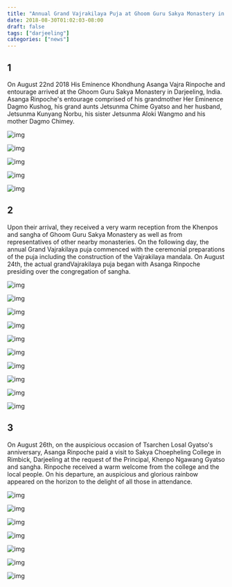 ```yaml
---
title: "Annual Grand Vajrakilaya Puja at Ghoom Guru Sakya Monastery in Darjeeling, India (Part I)"
date: 2018-08-30T01:02:03-08:00
draft: false
tags: ["darjeeling"]
categories: ["news"]
---
```



## 1

On August 22nd 2018 His Eminence Khondhung Asanga Vajra Rinpoche and entourage arrived at the Ghoom Guru Sakya Monastery in Darjeeling, India. Asanga Rinpoche's entourage comprised of his grandmother Her Eminence Dagmo Kushog, his grand aunts Jetsunma Chime Gyatso and her husband, Jetsunma Kunyang Norbu, his sister Jetsunma Aloki Wangmo and his mother Dagmo Chimey.


![img](https://mmbiz.qpic.cn/mmbiz_jpg/jZ6aUbzt6IS07x6kicvicZXKhibtwnd8Jm3YVNvAhwlKpCF3ic14LzZuRdVDlQ6SnkM3QoTeFl3dGRrRpjvycmSeXQ/640?wx_fmt=jpeg&wxfrom=5&wx_lazy=1&wx_co=1)

![img](https://mmbiz.qpic.cn/mmbiz_jpg/jZ6aUbzt6IS07x6kicvicZXKhibtwnd8Jm3UkSZcZWibfKTdzChtiahia3q0PNiausnVfmU4vWNgiavxaf2z5oDjEdqqgw/640?wx_fmt=jpeg&wxfrom=5&wx_lazy=1&wx_co=1)

![img](https://mmbiz.qpic.cn/mmbiz_jpg/jZ6aUbzt6IS07x6kicvicZXKhibtwnd8Jm3UGj7Vr3K6bVpWXBqTibLVpkoBL0Etcd9eWhyjmDKqZhAlnnPtEUnZcA/640?wx_fmt=jpeg&wxfrom=5&wx_lazy=1&wx_co=1)

![img](https://mmbiz.qpic.cn/mmbiz_jpg/jZ6aUbzt6IS07x6kicvicZXKhibtwnd8Jm3UpN0Qrn5eecekibyCHjtheBCjiaR4Qibbe4bOcXcJwf6h3nEo2RiaWHdHQ/640?wx_fmt=jpeg&wxfrom=5&wx_lazy=1&wx_co=1)

![img](https://mmbiz.qpic.cn/mmbiz_jpg/jZ6aUbzt6IS07x6kicvicZXKhibtwnd8Jm36qtTDHAjF5IaaZSgX5vtlutLibURicYsybYF5gtXmF96kqOJ6CNiaVq0Q/640?wx_fmt=jpeg&wxfrom=5&wx_lazy=1&wx_co=1)


## 2

Upon their arrival, they received a very warm reception from the Khenpos and sangha of Ghoom Guru Sakya Monastery as well as from representatives of other nearby monasteries. On the following day, the annual Grand Vajrakilaya puja commenced with the ceremonial preparations of the puja including the construction of the Vajrakilaya mandala. On August 24th, the actual grandVajrakilaya puja began with Asanga Rinpoche presiding over the congregation of sangha.


![img](https://mmbiz.qpic.cn/mmbiz_jpg/jZ6aUbzt6IS07x6kicvicZXKhibtwnd8Jm3lFibyNGUs3r6Tex84MTJxnJET2lEvsEcPnNibxMFtYgNTia5UzJM7yh2Q/640?wx_fmt=jpeg&wxfrom=5&wx_lazy=1&wx_co=1)

![img](https://mmbiz.qpic.cn/mmbiz_jpg/jZ6aUbzt6IS07x6kicvicZXKhibtwnd8Jm3FoGcPOYZGFgjW6JNb8SGPaILwQMCedGfLeEbMb3icV9ddMSRBCaooPw/640?wx_fmt=jpeg&wxfrom=5&wx_lazy=1&wx_co=1)

![img](https://mmbiz.qpic.cn/mmbiz_jpg/jZ6aUbzt6IS07x6kicvicZXKhibtwnd8Jm3ib2xahQs5w7kuJQ3SUIRasbGRXQNuWK4ZYnicRFIpEJ2nAKw2icQsu8GA/640?wx_fmt=jpeg&wxfrom=5&wx_lazy=1&wx_co=1)

![img](https://mmbiz.qpic.cn/mmbiz_jpg/jZ6aUbzt6IS07x6kicvicZXKhibtwnd8Jm3jCoHCloibX1lQEzTAmnbiaicVdGnv2g9NLzUwyxPaBgpGMWsQTMwibBOzA/640?wx_fmt=jpeg&wxfrom=5&wx_lazy=1&wx_co=1)

![img](https://mmbiz.qpic.cn/mmbiz_jpg/jZ6aUbzt6IS07x6kicvicZXKhibtwnd8Jm3p3thsIz6ejI2MyTicCNYFYoePDvY3EZiaAV6AC0lej9eo01DKlEOsEsQ/640?wx_fmt=jpeg&wxfrom=5&wx_lazy=1&wx_co=1)

![img](https://mmbiz.qpic.cn/mmbiz_jpg/jZ6aUbzt6IS07x6kicvicZXKhibtwnd8Jm3Uh9sKPupLeRAriczxzU374p54vY1TicKDRtQyFQy8aibbAElm0ZgM1drQ/640?wx_fmt=jpeg&wxfrom=5&wx_lazy=1&wx_co=1)

![img](https://mmbiz.qpic.cn/mmbiz_jpg/jZ6aUbzt6IS07x6kicvicZXKhibtwnd8Jm3IZXefJubqroVVxmLPZsf7eUlePluuu7QGqegCaKiaXeSNBXbjDJMdiaA/640?wx_fmt=jpeg&wxfrom=5&wx_lazy=1&wx_co=1)

![img](https://mmbiz.qpic.cn/mmbiz_jpg/jZ6aUbzt6IS07x6kicvicZXKhibtwnd8Jm3SDIg9Fh00UPoYbc1JVUOLnSUm2PDzvHOuAI0ibu1sqE6n2IDqmeib5IQ/640?wx_fmt=jpeg&wxfrom=5&wx_lazy=1&wx_co=1)

![img](https://mmbiz.qpic.cn/mmbiz_jpg/jZ6aUbzt6IS07x6kicvicZXKhibtwnd8Jm3oYbh98uYZLGZ90KvWEDHHUo0nS5VEJ1sOzgNLPloUraCbdicVXPMyQw/640?wx_fmt=jpeg&wxfrom=5&wx_lazy=1&wx_co=1)

![img](https://mmbiz.qpic.cn/mmbiz_jpg/jZ6aUbzt6IS07x6kicvicZXKhibtwnd8Jm3v1VSSd9WiapJMD9UgHia55qNAGaG216xbjicuCvZ4kNhStoSw4NZJNI9w/640?wx_fmt=jpeg&wxfrom=5&wx_lazy=1&wx_co=1)


## 3

On August 26th, on the auspicious occasion of Tsarchen Losal Gyatso's anniversary, Asanga Rinpoche paid a visit to Sakya Choepheling College in Rimbick, Darjeeling at the request of the Principal, Khenpo Ngawang Gyatso and sangha. Rinpoche received a warm welcome from the college and the local people. On his departure, an auspicious and glorious rainbow appeared on the horizon to the delight of all those in attendance.


![img](https://mmbiz.qpic.cn/mmbiz_jpg/jZ6aUbzt6IS07x6kicvicZXKhibtwnd8Jm3VeLshzica1f7Wqxpydo6dJSNDaiawaPTYN8cbesQ3zavulEsD2yib72YA/640?wx_fmt=jpeg&wxfrom=5&wx_lazy=1&wx_co=1)

![img](https://mmbiz.qpic.cn/mmbiz_jpg/jZ6aUbzt6IS07x6kicvicZXKhibtwnd8Jm3T4tQymrvSwZTCs8KkRsEsKpkBBxxgcD5oS9FuBdbMZibdy1GrXp11qw/640?wx_fmt=jpeg&wxfrom=5&wx_lazy=1&wx_co=1)

![img](https://mmbiz.qpic.cn/mmbiz_jpg/jZ6aUbzt6IS07x6kicvicZXKhibtwnd8Jm3hdHRrWqBcfCxCicIYsSsU8gicAU4Smwb4o3AlG0om42Yb2ZOBhYDfEfg/640?wx_fmt=jpeg&wxfrom=5&wx_lazy=1&wx_co=1)

![img](https://mmbiz.qpic.cn/mmbiz_jpg/jZ6aUbzt6IS07x6kicvicZXKhibtwnd8Jm3jPJaBy3XNsckrJPdfAr8ZLNPibanp0yK7ZoAguIhqFhqQSV5pwgq1zQ/640?wx_fmt=jpeg&wxfrom=5&wx_lazy=1&wx_co=1)

![img](https://mmbiz.qpic.cn/mmbiz_jpg/jZ6aUbzt6IS07x6kicvicZXKhibtwnd8Jm3wt8xRGdiauDWdlBEK2OjFqWVevUavAWaoWnzBowDPNFKLk4AfRib3ZZQ/640?wx_fmt=jpeg&wxfrom=5&wx_lazy=1&wx_co=1)

![img](https://mmbiz.qpic.cn/mmbiz_jpg/jZ6aUbzt6IS07x6kicvicZXKhibtwnd8Jm38zILfOdOwibvbDcSHIcFmOibzxtibeq5poRD6ulggJYxOzfEKlLmvKiazQ/640?wx_fmt=jpeg&wxfrom=5&wx_lazy=1&wx_co=1)

![img](https://mmbiz.qpic.cn/mmbiz_jpg/jZ6aUbzt6IS07x6kicvicZXKhibtwnd8Jm3tPAQujyticIzmfxMh7ia7ZB4wGwd6rpL8uycYKCb4A6juzo7Zte7EPTw/640?wx_fmt=jpeg&wxfrom=5&wx_lazy=1&wx_co=1)



